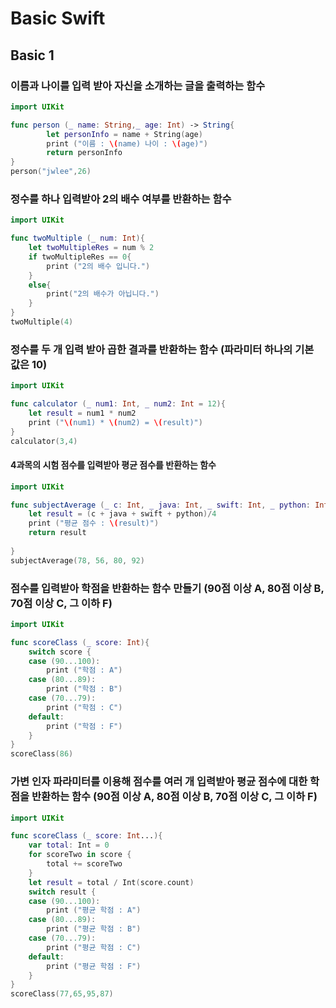 # Basic Swift

## Basic 1 

### 이름과 나이를 입력 받아 자신을 소개하는 글을 출력하는 함수

```swift
import UIKit

func person (_ name: String,_ age: Int) -> String{
        let personInfo = name + String(age)
        print ("이름 : \(name) 나이 : \(age)")
        return personInfo
}
person("jwlee",26)
```

### 정수를 하나 입력받아 2의 배수 여부를 반환하는 함수

```swift
import UIKit

func twoMultiple (_ num: Int){
    let twoMultipleRes = num % 2
    if twoMultipleRes == 0{
        print ("2의 배수 입니다.")
    }
    else{
        print("2의 배수가 아닙니다.")
    }
}
twoMultiple(4)
```

### 정수를 두 개 입력 받아 곱한 결과를 반환하는 함수 (파라미터 하나의 기본 값은 10)

```swift
import UIKit

func calculator (_ num1: Int, _ num2: Int = 12){
    let result = num1 * num2
    print ("\(num1) * \(num2) = \(result)")
}
calculator(3,4)
```

#### 4과목의 시험 점수를 입력받아 평균 점수를 반환하는 함수

```swift
import UIKit

func subjectAverage (_ c: Int, _ java: Int, _ swift: Int, _ python: Int) -> Int{
    let result = (c + java + swift + python)/4
    print ("평균 점수 : \(result)")
    return result
    
}
subjectAverage(78, 56, 80, 92)
```

### 점수를 입력받아 학점을 반환하는 함수 만들기 (90점 이상 A, 80점 이상 B, 70점 이상 C, 그 이하 F)

```swift
import UIKit

func scoreClass (_ score: Int){
    switch score {
    case (90...100):
        print ("학점 : A")
    case (80...89):
        print ("학점 : B")
    case (70...79):
        print ("학점 : C")
    default:
        print ("학점 : F")
    }
}
scoreClass(86)
```

### 가변 인자 파라미터를 이용해 점수를 여러 개 입력받아 평균 점수에 대한 학점을 반환하는 함수 (90점 이상 A, 80점 이상 B, 70점 이상 C, 그 이하 F)

```swift
import UIKit

func scoreClass (_ score: Int...){
    var total: Int = 0
    for scoreTwo in score {
        total += scoreTwo
    }
    let result = total / Int(score.count)
    switch result {
    case (90...100):
        print ("평균 학점 : A")
    case (80...89):
        print ("평균 학점 : B")
    case (70...79):
        print ("평균 학점 : C")
    default:
        print ("평균 학점 : F")
    }
}
scoreClass(77,65,95,87)
```
